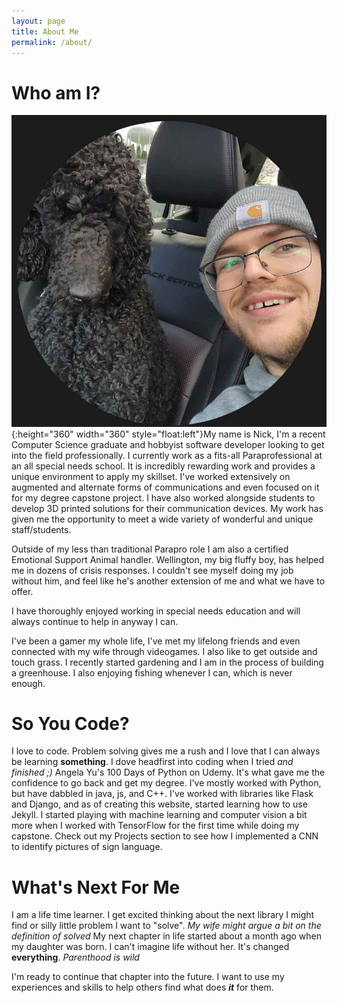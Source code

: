 ```yaml
---
layout: page
title: About Me 
permalink: /about/
---
```


# Who am I?
![](/assets/images/well-me.jpg){:height="360" width="360" style="float:left"}My name is Nick, I'm a recent Computer Science graduate and hobbyist software developer looking to get into the field professionally. I currently work as a fits-all Paraprofessional at an all special needs school. It is incredibly rewarding work and provides a unique environment to apply my skillset. I've worked extensively on augmented and alternate forms of communications and even focused on it for my degree capstone project. I have also worked alongside students to develop 3D printed solutions for their communication devices. My work has given me the opportunity to meet a wide variety of wonderful and unique staff/students. 

Outside of my less than traditional Parapro role I am also a certified Emotional Support Animal handler. Wellington, my big fluffy boy, has helped me in dozens of crisis responses. I couldn't see myself doing my job without him, and feel like he's another extension of me and what we have to offer. 

I have thoroughly enjoyed working in special needs education and will always continue to help in anyway I can.

I've been a gamer my whole life, I've met my lifelong friends and even connected with my wife through videogames. I also like to get outside and touch grass. I recently started gardening and I am in the process of building a greenhouse. I also enjoying fishing whenever I can, which is never enough.

# So You Code?
I love to code. Problem solving gives me a rush and I love that I can always be learning **something**. I dove headfirst into coding when I tried *and finished ;)* Angela Yu's 100 Days of Python on Udemy. It's what gave me the confidence to go back and get my degree. I've mostly worked with Python, but have dabbled in java, js, and C++. I've worked with libraries like Flask and Django, and as of creating this website, started learning how to use Jekyll. I started playing with machine learning and computer vision a bit more when I worked with TensorFlow for the first time while doing my capstone. Check out my Projects section to see how I implemented a CNN to identify pictures of sign language. 

# What's Next For Me
I am a life time learner. I get excited thinking about the next library I might find or silly little problem I want to "solve". *My wife might argue a bit on the definition of solved* My next chapter in life started about a month ago when my daughter was born. I can't imagine life without her. It's changed **everything**. *Parenthood is wild*

I'm ready to continue that chapter into the future. I want to use my experiences and skills to help others find what does ***it*** for them. 



